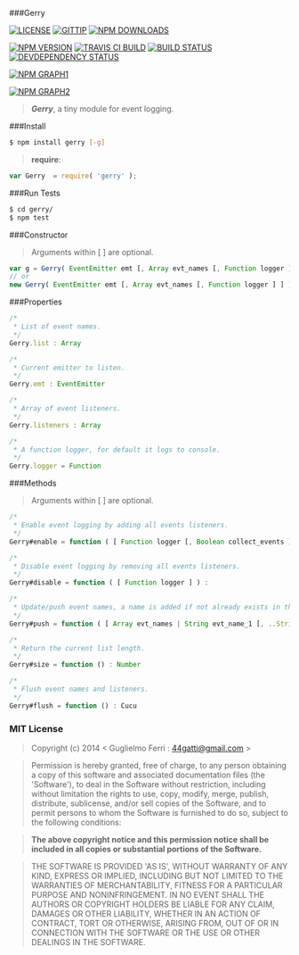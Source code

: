 ###Gerry

[![LICENSE](http://img.shields.io/badge/license-MIT-blue.svg)](https://github.com/rootslab/gerry#mit-license)
[![GITTIP](http://img.shields.io/gittip/rootslab.svg)](https://www.gittip.com/rootslab/)
[![NPM DOWNLOADS](http://img.shields.io/npm/dm/gerry.svg)](http://npm-stat.com/charts.html?package=gerry)

[![NPM VERSION](http://img.shields.io/npm/v/gerry.svg)](https://www.npmjs.org/package/gerry)
[![TRAVIS CI BUILD](http://img.shields.io/travis/rootslab/gerry.svg)](http://travis-ci.org/rootslab/gerry)
[![BUILD STATUS](http://img.shields.io/david/rootslab/gerry.svg)](https://david-dm.org/rootslab/gerry)
[![DEVDEPENDENCY STATUS](http://img.shields.io/david/dev/rootslab/gerry.svg)](https://david-dm.org/rootslab/gerry#info=devDependencies)

[![NPM GRAPH1](https://nodei.co/npm-dl/gerry.png)](https://nodei.co/npm/gerry/)

[![NPM GRAPH2](https://nodei.co/npm/gerry.png?downloads=true&stars=true)](https://nodei.co/npm/gerry/)

> **_Gerry_**, a tiny module for event logging.

###Install

```bash
$ npm install gerry [-g]
```

> __require__:

```javascript
var Gerry  = require( 'gerry' );
```

###Run Tests

```bash
$ cd gerry/
$ npm test
```

###Constructor

> Arguments within [ ] are optional.

```javascript
var g = Gerry( EventEmitter emt [, Array evt_names [, Function logger ] ] )
// or
new Gerry( EventEmitter emt [, Array evt_names [, Function logger ] ] )
```

###Properties

```javascript
/*
 * List of event names.
 */
Gerry.list : Array

/*
 * Current emitter to listen.
 */
Gerry.emt : EventEmitter

/*
 * Array of event listeners.
 */
Gerry.listeners : Array

/*
 * A function logger, for default it logs to console.
 */
Gerry.logger = Function
```

###Methods

> Arguments within [ ] are optional.

```javascript
/*
 * Enable event logging by adding all events listeners.
 */
Gerry#enable = function ( [ Function logger [, Boolean collect_events ] ] ) :

/*
 * Disable event logging by removing all events listeners.
 */
Gerry#disable = function ( [ Function logger ] ) :

/*
 * Update/push event names, a name is added if not already exists in the list.
 */
Gerry#push = function ( [ Array evt_names | String evt_name_1 [, ..String evt_name_N.. ] ] ) : Number

/*
 * Return the current list length.
 */
Gerry#size = function () : Number

/*
 * Flush event names and listeners.
 */
Gerry#flush = function () : Cucu
```

### MIT License

> Copyright (c) 2014 &lt; Guglielmo Ferri : 44gatti@gmail.com &gt;

> Permission is hereby granted, free of charge, to any person obtaining
> a copy of this software and associated documentation files (the
> 'Software'), to deal in the Software without restriction, including
> without limitation the rights to use, copy, modify, merge, publish,
> distribute, sublicense, and/or sell copies of the Software, and to
> permit persons to whom the Software is furnished to do so, subject to
> the following conditions:

> __The above copyright notice and this permission notice shall be
> included in all copies or substantial portions of the Software.__

> THE SOFTWARE IS PROVIDED 'AS IS', WITHOUT WARRANTY OF ANY KIND,
> EXPRESS OR IMPLIED, INCLUDING BUT NOT LIMITED TO THE WARRANTIES OF
> MERCHANTABILITY, FITNESS FOR A PARTICULAR PURPOSE AND NONINFRINGEMENT.
> IN NO EVENT SHALL THE AUTHORS OR COPYRIGHT HOLDERS BE LIABLE FOR ANY
> CLAIM, DAMAGES OR OTHER LIABILITY, WHETHER IN AN ACTION OF CONTRACT,
> TORT OR OTHERWISE, ARISING FROM, OUT OF OR IN CONNECTION WITH THE
> SOFTWARE OR THE USE OR OTHER DEALINGS IN THE SOFTWARE.
